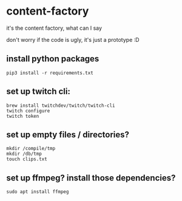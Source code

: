 # content-factory
it's the content factory, what can I say

don't worry if the code is ugly, it's just a prototype :D

## install python packages

```
pip3 install -r requirements.txt
```

## set up twitch cli:

```
brew install twitchdev/twitch/twitch-cli
twitch configure
twitch token
```

## set up empty files / directories? 

```
mkdir /compile/tmp
mkdir /db/tmp
touch clips.txt
```

## set up ffmpeg? install those dependencies?

```
sudo apt install ffmpeg
```

